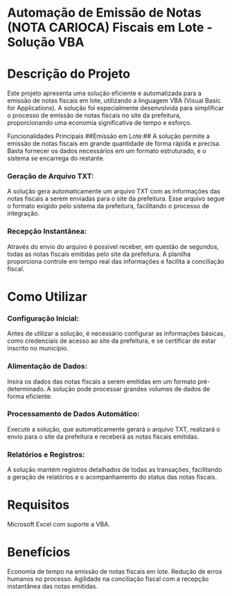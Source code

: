  
# Automação de Emissão de Notas (NOTA CARIOCA) Fiscais em Lote  - Solução VBA
# Descrição do Projeto
Este projeto apresenta uma solução eficiente e automatizada para a emissão de notas fiscais em lote, utilizando a linguagem VBA (Visual Basic for Applications). A solução foi especialmente desenvolvida para simplificar o processo de emissão de notas fiscais no site da prefeitura, proporcionando uma economia significativa de tempo e esforço.

Funcionalidades Principais
##Emissão em Lote:## A solução permite a emissão de notas fiscais em grande quantidade de forma rápida e precisa. Basta fornecer os dados necessários em um formato estruturado, e o sistema se encarrega do restante.

### Geração de Arquivo TXT:
A solução gera automaticamente um arquivo TXT com as informações das notas fiscais a serem enviadas para o site da prefeitura. Esse arquivo segue o formato exigido pelo sistema da prefeitura, facilitando o processo de integração.

### Recepção Instantânea: 
Através do envio do arquivo é possivel receber, em questão de segundos, todas as notas fiscais emitidas pelo site da prefeitura. A planilha proporciona controle em tempo real das informações e facilita a conciliação fiscal.

# Como Utilizar
### Configuração Inicial: 
Antes de utilizar a solução, é necessário configurar as informações básicas, como credenciais de acesso ao site da prefeitura, e se certificar de estar inscrito no municipio.

### Alimentação de Dados:
Insira os dados das notas fiscais a serem emitidas em um formato pré-determinado. A solução pode processar grandes volumes de dados de forma eficiente.

### Processamento de Dados Automático:
Execute a solução, que automaticamente gerará o arquivo TXT, realizará o envio para o site da prefeitura e receberá as notas fiscais emitidas.

### Relatórios e Registros: 
A solução mantém registros detalhados de todas as transações, facilitando a geração de relatórios e o acompanhamento do status das notas fiscais.

# Requisitos
Microsoft Excel com suporte a VBA.
# Benefícios
Economia de tempo na emissão de notas fiscais em lote.
Redução de erros humanos no processo.
Agilidade na conciliação fiscal com a recepção instantânea das notas emitidas.

